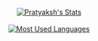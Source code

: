 <p align="center">
  <a href="https://github.com/kashparty">
    <img align="center" src="https://github-readme-stats.vercel.app/api?username=kashparty&theme=discord_old_blurple&count_private=true&show_icons=true&include_all_commits=true" alt="Pratyaksh's Stats" >
    <br>
    <br>
    <img align="center" src="https://github-readme-stats.vercel.app/api/top-langs/?username=KashParty&theme=discord_old_blurple&layout=compact" alt="Most Used Languages" >
  </a>
<p/>
